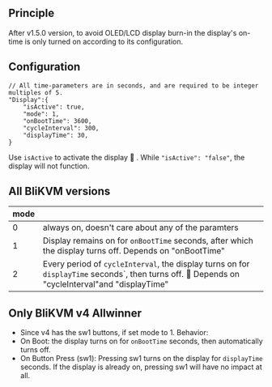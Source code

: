 ## Principle
After v1.5.0 version, to avoid OLED/LCD display burn-in the display's on-time is only turned on according to its configuration.

## Configuration 
```
// All time-parameters are in seconds, and are required to be integer multiples of 5.
"Display":{
    "isActive": true,
    "mode": 1,              
    "onBootTime": 3600,     
    "cycleInterval": 300,
    "displayTime": 30,
}
```
Use `isActive` to activate the display :rotating_light:  . While `"isActive": "false"`, the display will not function.

## All BliKVM versions

|mode||
|-|-|
|0|always on, doesn't care about any of the paramters|
|1|Display remains on for `onBootTime` seconds,  after which the display turns off. Depends on "onBootTime"|
|2|Every period of `cycleInterval`, the display turns on for `displayTime` seconds`, then turns off. :rotating_light: Depends on "cycleInterval"and "displayTime"|

## Only BliKVM v4 Allwinner
* Since v4 has the sw1 buttons, if set mode to 1.
Behavior:
* On Boot: the display turns on for `onBootTime` seconds, then automatically turns off.
* On Button Press (sw1): Pressing sw1 turns on the display for `displayTime` seconds. If the display is already on, pressing sw1 will have no impact at all.

